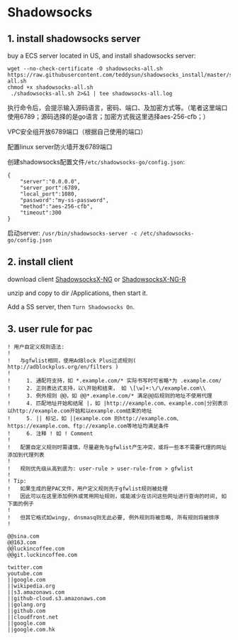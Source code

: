 # Shadowsocks

## 1. install shadowsocks server

buy a ECS server located in US, and install shadowsocks server:

```
wget --no-check-certificate -O shadowsocks-all.sh https://raw.githubusercontent.com/teddysun/shadowsocks_install/master/shadowsocks-all.sh
chmod +x shadowsocks-all.sh
 ./shadowsocks-all.sh 2>&1 | tee shadowsocks-all.log
```

执行命令后，会提示输入源码语言，密码、端口、及加密方式等。（笔者这里端口使用6789；源码选择的是go语言；加密方式我这里选择aes-256-cfb；）

VPC安全组开放6789端口（根据自己使用的端口）

配置linux server防火墙开发6789端口

创建shadowsocks配置文件`/etc/shadowsocks-go/config.json`:
```
{
    "server":"0.0.0.0",
    "server_port":6789,
    "local_port":1080,
    "password":"my-ss-password",
    "method":"aes-256-cfb",
    "timeout":300
}
```

启动server: `/usr/bin/shadowsocks-server -c /etc/shadowsocks-go/config.json`


## 2. install client

download client [ShadowsocksX-NG](https://github.com/shadowsocks/ShadowsocksX-NG/releases/) 
or [ShadowsocksX-NG-R](https://github.com/qinyuhang/ShadowsocksX-NG-R/releases)

unzip and copy to dir /Applications, then start it.

Add a SS server, then `Turn Shadowsocks On`.


## 3. user rule for pac

```
! 用户自定义规则语法:
!
!   与gfwlist相同，使用AdBlock Plus过滤规则( http://adblockplus.org/en/filters )
!
!     1. 通配符支持，如 *.example.com/* 实际书写时可省略*为 .example.com/
!     2. 正则表达式支持，以\开始和结束， 如 \[\w]+:\/\/example.com\\
!     3. 例外规则 @@，如 @@*.example.com/* 满足@@后规则的地址不使用代理
!     4. 匹配地址开始和结尾 |，如 |http://example.com、example.com|分别表示以http://example.com开始和以example.com结束的地址
!     5. || 标记，如 ||example.com 则http://example.com、https://example.com、ftp://example.com等地址均满足条件
!     6. 注释 ! 如 ! Comment
!
!   配置自定义规则时需谨慎，尽量避免与gfwlist产生冲突，或将一些本不需要代理的网址添加到代理列表
!
!   规则优先级从高到底为: user-rule > user-rule-from > gfwlist
!
! Tip: 
!   如果生成的是PAC文件，用户定义规则先于gfwlist规则被处理
!   因此可以在这里添加例外或常用网址规则，或能减少在访问这些网址进行查询的时间, 如下面的例子
!
!   但其它格式如wingy, dnsmasq则无此必要, 例外规则将被忽略, 所有规则将被排序
! 

@@sina.com
@@163.com
@@luckincoffee.com
@@git.luckincoffee.com

twitter.com
youtube.com
||google.com
||wikipedia.org
||s3.amazonaws.com
||github-cloud.s3.amazonaws.com
||golang.org
||github.com
||cloudfront.net
||google.com
||google.com.hk

```
